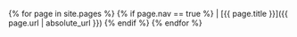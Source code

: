 {% for page in site.pages %}
	{% if page.nav == true %}
		| [{{ page.title }}]({{ page.url | absolute_url }})
	{% endif %}
{% endfor %}

